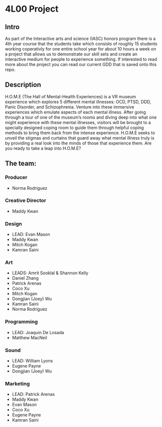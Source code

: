 # 4L00 Project

## Intro
As part of the Interactive arts and science (IASC) honors program there is a 4th year course that the students take which consists of roughly 15 students working coperativly for one entire school year for about 10 hours a week on a project that allows us to demonstrate our skill sets and create an interactive medium for people to experience something. If interested to read more about the project you can read our current GDD that is saved onto this repo.

## Description
H.O.M.E (The Hall of Mental-Health Experiences) is a VR museum experience which explores 5 different mental illnesses: OCD, PTSD, DDD, Panic Disorder, and Schizophrenia. Venture into these immersive experiences which emulate aspects of each mental illness. After going through a tour of one of the museum’s rooms and diving deep into what one might experience with these mental illnesses, visitors will be brought to a specially designed coping room to guide them through helpful coping methods to bring them back from the intense experience. H.O.M.E seeks to unveil the stigmas and curtains that guard away what mental illness truly is by providing a real look into the minds of those that experience them. Are you ready to take a leap into H.O.M.E?

## The team:

### Producer
 - Norma Rodriguez
### Creative Director
 - Maddy Kwan
### Design
 - LEAD: Evan Mason
 - Maddy Kwan
 - Mitch Kogan
 - Kamran Saini
### Art
 - LEADS: Amrit Sooklal & Shannon Kelly
 - Daniel Zhang
 - Patrick Arenas
 - Coco Xu
 - Mitch Kogan
 - Dongjian (Joey) Wu
 - Kamran Saini
 - Norma Rodriguez
### Programming
 - LEAD: Joaquin De Losada
 - Matthew MacNeil
### Sound
 - LEAD: William Lyons
 - Eugene Payne
 - Dongjian (Joey) Wu
 ### Marketing
 - LEAD: Patrick Arenas
 - Maddy Kwan
 - Evan Mason
 - Coco Xu
 - Eugene Payne
 - Kamran Saini
